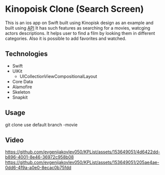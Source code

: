 # Kinopoisk Clone (Search Screen)

This is an ios app on Swift built using Kinopisk design as an example and built using [API]([url](https://api.kinopoisk.dev/documentation)) It has such features as searching for a movies, watcging actors descriptions. It helps user to find a film by looking them in different categories. Also it is possible to add favorites and watched.

## Technologies

- Swift
- UIKit
  - UICollectionViewCompositionalLayout
- Core Data
- Alamofire
- Skeleton
- Snapkit

## Usage
git clone
use default branch -movie

## Video
https://github.com/evgenijakovlev050/KPList/assets/153649051/4d6422dd-b896-4001-8e46-36972c958b08
https://github.com/evgenijakovlev050/KPList/assets/153649051/205ae4ae-0dd6-4f9a-a0e0-8ecac0b75fdd




